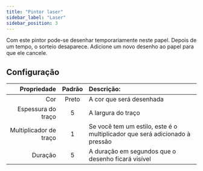 ```yaml
---
title: "Pintor laser"
sidebar_label: "Laser"
sidebar_position: 3
---
```



Com este pintor pode-se desenhar temporariamente neste papel. Depois de um tempo, o sorteio desaparece. Adicione um novo desenho ao papel para que ele cancele.

## Configuração

|            Propriedade | Padrão | Descrição:                                                                  |
| ----------------------:|:------:|:--------------------------------------------------------------------------- |
|                    Cor | Preto  | A cor que será desenhada                                                    |
|     Espessura do traço |   5    | A largura do traço                                                          |
| Multiplicador de traço |   1    | Se você tem um estilo, este é o multiplicador que será adicionado à pressão |
|                Duração |   5    | A duração em segundos que o desenho ficará visível                          |
